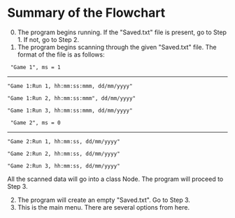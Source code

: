 # Summary of the Flowchart

0. The program begins running. If the "Saved.txt" file is present, go to Step 1. If not, go to Step 2.
1. The program begins scanning through the given "Saved.txt" file. The format of the file is as follows:

`
"Game 1", ms = 1`

---
`"Game 1:Run 1, hh:mm:ss:mmm, dd/mm/yyyy" 
`

`"Game 1:Run 2, hh:mm:ss:mmm", dd/mm/yyyy" 
`

`"Game 1:Run 3, hh:mm:ss:mmm, dd/mm/yyyy" 
`

`
"Game 2", ms = 0`

---
`"Game 2:Run 1, hh:mm:ss, dd/mm/yyyy" 
`

`"Game 2:Run 2, hh:mm:ss, dd/mm/yyyy" 
`

`"Game 2:Run 3, hh:mm:ss, dd/mm/yyyy" 
`

  All the scanned data will go into a class Node. The program will proceed to Step 3.

2. The program will create an empty "Saved.txt". Go to Step 3.
3. This is the main menu. There are several options from here.
